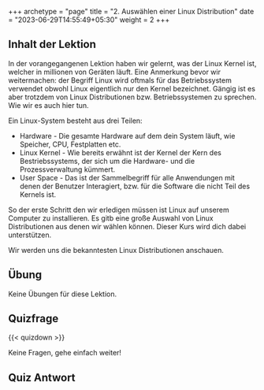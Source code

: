 +++
archetype = "page"
title = "2. Auswählen einer Linux Distribution"
date = "2023-06-29T14:55:49+05:30"
weight = 2
+++

## Inhalt der Lektion

In der vorangegangenen Lektion haben wir gelernt, was der Linux Kernel ist, welcher in millionen von Geräten läuft. Eine Anmerkung bevor wir weitermachen: der Begriff Linux wird oftmals für das Betriebssystem verwendet obwohl Linux eigentlich nur den Kernel bezeichnet. Gängig ist es aber trotzdem von Linux Distributionen bzw. Betriebssystemen zu sprechen. Wie wir es auch hier tun.

Ein Linux-System besteht aus drei Teilen:

* Hardware - Die gesamte Hardware auf dem dein System läuft, wie Speicher, CPU, Festplatten etc.
* Linux Kernel - Wie bereits erwähnt ist der Kernel der Kern des Bestriebssystems, der sich um die Hardware- und die Prozessverwaltung kümmert.
* User Space - Das ist der Sammelbegriff für alle Anwendungen mit denen der Benutzer Interagiert, bzw. für die Software die nicht Teil des Kernels ist.



So der erste Schritt den wir erledigen müssen ist Linux auf unserem Computer zu installieren. Es gitb eine große Auswahl von Linux Distributionen aus denen wir wählen können. Dieser Kurs wird dich dabei unterstützen.

Wir werden uns die bekanntesten Linux Distributionen anschauen.

## Übung

Keine Übungen für diese Lektion.

## Quizfrage

{{< quizdown >}}

Keine Fragen, gehe einfach weiter!

## Quiz Antwort
